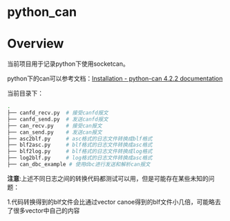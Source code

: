 # python_can

# Overview

当前项目用于记录python下使用socketcan。

python下的can可以参考文档：[Installation - python-can 4.2.2 documentation](https://python-can.readthedocs.io/en/stable/installation.html)

当前目录下：

```bash
.
├── canfd_recv.py  # 接受canfd报文
├── canfd_send.py  # 发送canfd报文
├── can_recv.py    # 接受can报文
├── can_send.py    # 发送can报文
├── asc2blf.py     # asc格式的日志文件转换成blf格式
├── blf2asc.py	   # blf格式的日志文件转换成asc格式
├── blf2log.py     # blf格式的日志文件转换成log格式
├── log2blf.py     # log格式的日志文件转换成asc格式
├── can_dbc_example # 使用dbc进行发送和解析can报文
```

**注意**:上述不同日志之间的转换代码都测试可以用，但是可能存在某些未知的问题：

1.代码转换得到的blf文件会比通过vector canoe得到的blf文件小几倍，可能略去了很多vector中自己的内容
